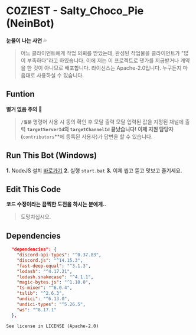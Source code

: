# C0ZIEST - Salty_Choco_Pie (NeinBot)

**눈물이 나는 사연** 💦

> 어느 클라이언트에게 작업 의뢰를 받았는데, 완성된 작업물을 클라이언트가 "많이 부족하다"라고 하였습니다.
> 이에 저는 이 프로젝트로 댓가를 지급받거나 계약을 한 것이 아니므로 배포합니다.
> 라이선스는 Apache-2.0입니다. 누구든지 마음대로 사용하실 수 있습니다.

## Funtion

**별거 없음 주의** 📌

> **`/질문`** 명령어 사용 시 동의 확인 후 모달 출력
> 모달 입력된 값을 지정된 채널에 출력 **`targetServerId`**의 `targetChannelId`**
> 끝났습니다! 이제 지원 담당자(**`contributors`**에 등록된 사용자)가 답변을 할 수 있습니다.

## Run This Bot (Windows)

**1.** NodeJS 설치 [바로가기](https://nodejs.org/en/download/prebuilt-installer)
**2.** 실행 `start.bat`
**3.** 이제 씹고 뜯고 맛보고 즐기세요.

## Edit This Code

**코드 수정이라는 끔찍한 도전을 하시는 분에게..**

> 도망치십시오.

## Dependencies

```json
  "dependencies": {
    "discord-api-types": "^0.37.83",
    "discord.js": "^14.15.3",
    "fast-deep-equal": "^3.1.3",
    "lodash": "^4.17.21",
    "lodash.snakecase": "^4.1.1",
    "magic-bytes.js": "^1.10.0",
    "ts-mixer": "^6.0.4",
    "tslib": "^2.6.3",
    "undici": "^6.13.0",
    "undici-types": "^5.26.5",
    "ws": "^8.17.1"
  },
```

`See license in LICENSE (Apache-2.0)`
